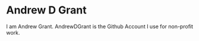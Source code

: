 # Andrew D Grant

I am Andrew Grant. AndrewDGrant is the Github Account I use for non-profit work. 
